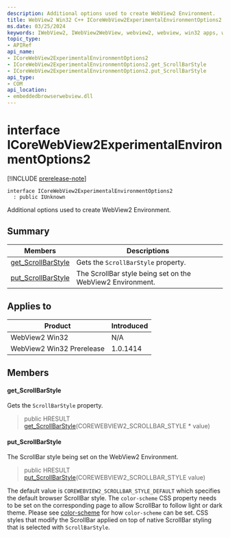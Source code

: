 ```yaml
---
description: Additional options used to create WebView2 Environment.
title: WebView2 Win32 C++ ICoreWebView2ExperimentalEnvironmentOptions2
ms.date: 03/25/2024
keywords: IWebView2, IWebView2WebView, webview2, webview, win32 apps, win32, edge, ICoreWebView2, ICoreWebView2Controller, browser control, edge html, ICoreWebView2ExperimentalEnvironmentOptions2
topic_type: 
- APIRef
api_name:
- ICoreWebView2ExperimentalEnvironmentOptions2
- ICoreWebView2ExperimentalEnvironmentOptions2.get_ScrollBarStyle
- ICoreWebView2ExperimentalEnvironmentOptions2.put_ScrollBarStyle
api_type:
- COM
api_location:
- embeddedbrowserwebview.dll
---
```


# interface ICoreWebView2ExperimentalEnvironmentOptions2

[!INCLUDE [prerelease-note](../includes/prerelease-note.md)]

```
interface ICoreWebView2ExperimentalEnvironmentOptions2
  : public IUnknown
```

Additional options used to create WebView2 Environment.

## Summary

 Members                        | Descriptions
--------------------------------|---------------------------------------------
[get_ScrollBarStyle](#get_scrollbarstyle) | Gets the `ScrollBarStyle` property.
[put_ScrollBarStyle](#put_scrollbarstyle) | The ScrollBar style being set on the WebView2 Environment.

## Applies to

Product                         | Introduced
--------------------------------|---------------------------------------------
WebView2 Win32            |    N/A
WebView2 Win32 Prerelease |    1.0.1414

## Members

#### get_ScrollBarStyle

Gets the `ScrollBarStyle` property.

> public HRESULT [get_ScrollBarStyle](#get_scrollbarstyle)(COREWEBVIEW2_SCROLLBAR_STYLE * value)

#### put_ScrollBarStyle

The ScrollBar style being set on the WebView2 Environment.

> public HRESULT [put_ScrollBarStyle](#put_scrollbarstyle)(COREWEBVIEW2_SCROLLBAR_STYLE value)

The default value is `COREWEBVIEW2_SCROLLBAR_STYLE_DEFAULT` which specifies the default browser ScrollBar style. The `color-scheme` CSS property needs to be set on the corresponding page to allow ScrollBar to follow light or dark theme. Please see [color-scheme](https://developer.mozilla.org/en-US/docs/Web/CSS/color-scheme#declaring_color_scheme_preferences) for how `color-scheme` can be set. CSS styles that modify the ScrollBar applied on top of native ScrollBar styling that is selected with `ScrollBarStyle`.

